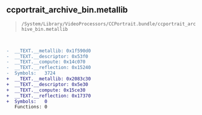 ## ccportrait_archive_bin.metallib

> `/System/Library/VideoProcessors/CCPortrait.bundle/ccportrait_archive_bin.metallib`

```diff

 
-  __TEXT.__metallib: 0x1f590d0
-  __TEXT.__descriptor: 0x53f0
-  __TEXT.__compute: 0x14c070
-  __TEXT.__reflection: 0x15240
-  Symbols:   3724
+  __TEXT.__metallib: 0x2083c30
+  __TEXT.__descriptor: 0x5e30
+  __TEXT.__compute: 0x15ce30
+  __TEXT.__reflection: 0x17370
+  Symbols:   0
   Functions: 0
 

```
